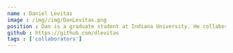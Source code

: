 ```yaml
---
name : Daniel Levitas
image : /img//img/DanLevitas.png
position : Dan is a graduate student at Indiana University. He collaborates with the lab to develop neuroinformatics tools.
github : https://github.com/dlevitas
tags : ['collaborators']
---
```

